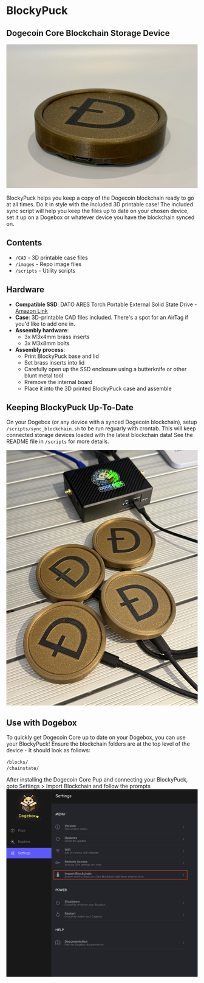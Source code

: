 # BlockyPuck
## Dogecoin Core Blockchain Storage Device


![Import Blockchain Screenshot](/images/BlockyPuck.jpg)

BlockyPuck helps you keep a copy of the Dogecoin blockchain ready to go at all times. Do it in style with the included 3D printable case!
The included sync script will help you keep the files up to date on your chosen device, set it up on a Dogebox or whatever device you have the blockchain synced on.

## Contents
- `/CAD` - 3D printable case files
- `/images` - Repo image files
- `/scripts` - Utility scripts

## Hardware
- **Compatible SSD**: DATO ARES Torch Portable External Solid State Drive - [Amazon Link](https://www.amazon.com.au/dp/B0CJRBH9LR?ref_=ppx_hzsearch_conn_dt_b_fed_asin_title_1&th=1)
- **Case**: 3D-printable CAD files included. There's a spot for an AirTag if you'd like to add one in.
- **Assembly hardware**:
  -  3x M3x4mm brass inserts
  - 3x M3x8mm bolts
- **Assembly process**:
  - Print BlockyPuck base and lid
  - Set brass inserts into lid
  - Carefully open up the SSD enclosure using a butterknife or other blunt metal tool
  - Rremove the internal board
  - Place it into the 3D printed BlockyPuck case and assemble

## Keeping BlockyPuck Up-To-Date
On your Dogebox (or any device with a synced Dogecoin blockchain), setup `/scripts/sync_blockchain.sh` to be run reguarly with crontab. This will keep connected storage devices loaded with the latest blockchain data!
See the README file in `/scripts` for more details.

![Import Blockchain Screenshot](/images/BlockyPucks.jpg)

## Use with Dogebox
To quickly get Dogecoin Core up to date on your Dogebox, you can use your BlockyPuck! Ensure the blockchain folders are at the top level of the device - It should look as follows:
```
/blocks/
/chainstate/
```
After installing the Dogecoin Core Pup and connecting your BlockyPuck, goto Settings > Import Blockchain and follow the prompts
![Import Blockchain Screenshot](/images/import-blockchain.png)